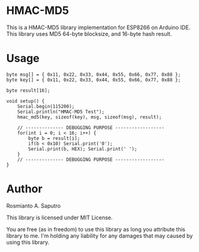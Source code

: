 # HMAC-MD5
This is a HMAC-MD5 library implementation for ESP8266 on Arduino IDE. This library uses MD5 64-byte blocksize, and 
16-byte hash result.

# Usage
```arduino
byte msg[] = { 0x11, 0x22, 0x33, 0x44, 0x55, 0x66, 0x77, 0x88 };
byte key[] = { 0x11, 0x22, 0x33, 0x44, 0x55, 0x66, 0x77, 0x88 };

byte result[16];

void setup() {
	Serial.begin(115200);
	Serial.println("HMAC-MD5 Test");
	hmac_md5(key, sizeof(key), msg, sizeof(msg), result);

	// -------------- DEBUGGING PURPOSE ------------------
	for(int i = 0; i < 16; i++) {
		byte b = result[i];
		if(b < 0x10) Serial.print('0');
		Serial.print(b, HEX); Serial.print(' ');
	}
	// -------------- DEBUGGING PURPOSE ------------------
}
```

# Author
Rosmianto A. Saputro

This library is licensed under MIT License.

You are free (as in freedom) to use this library as long you attribute this library to me. I'm holding any liability for any damages that may caused by using this library.